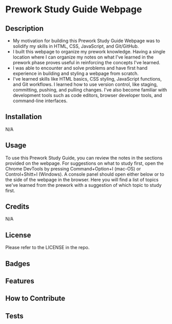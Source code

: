 # Prework Study Guide Webpage

## Description

- My motivation for building this Prework Study Guide Webpage was to solidify my skills in HTML, CSS, JavaScript, and Git/GitHub.
- I built this webpage to organize my prework knowledge.  Having a single location where I can organize my notes on what I've learned in the prework phase proves useful in reinforcing the concepts I've learned.
- I was able to encounter and solve problems and have first hand experience in building and styling a webpage from scratch.
- I've learned skills like HTML basics, CSS styling, JavaScript functions, and Git workflows. I learned how to use version control, like staging, committing, pushing, and pulling changes. I've also become familiar with development tools such as code editors, browser developer tools, and command-line interfaces.

## Installation

N/A

## Usage

To use this Prework Study Guide, you can review the notes in the sections provided on the webpage. For suggestions on what to study first, open the Chrome DevTools by pressing Command+Option+I (mac-OS) or Control+Shitt+I (Windows). A console panel should open either below or to the side of the webpage in the browser. Here you will find a list of topics we've learned from the prework with a suggestion of which topic to study first.

## Credits

N/A

## License

Please refer to the LICENSE in the repo.

## Badges

## Features

## How to Contribute

## Tests
